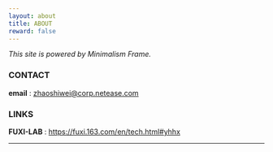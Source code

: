```yaml
---
layout: about
title: ABOUT
reward: false
---
```


*This site is powered by Minimalism Frame.*

### CONTACT

**email** : zhaoshiwei@corp.netease.com

### LINKS

**FUXI-LAB** : <https://fuxi.163.com/en/tech.html#yhhx>

---
